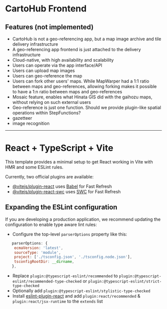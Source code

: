 # CartoHub Frontend

## Features (not implemented)

- CartoHub is not a geo-referencing app, but a map image archive and tile delivery infrastructure
- A geo-referencing app frontend is just attached to the delivery infrastructure
- Cloud-native, with high availability and scalability
- Users can operate via the app interface/API
- Users can upload map images
- Users can geo-reference the map
- Users can fork other users' maps. While MapWarper had a 1:1 ratio between maps and geo-references, allowing forking makes it possible to have a 1:n ratio between maps and geo-references
- Mosaic feature, enables what Hinata GIS did with the gaihozu maps, without relying on such external users
- Geo-reference is just one function. Should we provide plugin-like spatial operations within StepFunctions?
- gazetteer
- image recognition

---

# React + TypeScript + Vite

This template provides a minimal setup to get React working in Vite with HMR and some ESLint rules.

Currently, two official plugins are available:

- [@vitejs/plugin-react](https://github.com/vitejs/vite-plugin-react/blob/main/packages/plugin-react/README.md) uses [Babel](https://babeljs.io/) for Fast Refresh
- [@vitejs/plugin-react-swc](https://github.com/vitejs/vite-plugin-react-swc) uses [SWC](https://swc.rs/) for Fast Refresh

## Expanding the ESLint configuration

If you are developing a production application, we recommend updating the configuration to enable type aware lint rules:

- Configure the top-level `parserOptions` property like this:

```js
   parserOptions: {
    ecmaVersion: 'latest',
    sourceType: 'module',
    project: ['./tsconfig.json', './tsconfig.node.json'],
    tsconfigRootDir: __dirname,
   },
```

- Replace `plugin:@typescript-eslint/recommended` to `plugin:@typescript-eslint/recommended-type-checked` or `plugin:@typescript-eslint/strict-type-checked`
- Optionally add `plugin:@typescript-eslint/stylistic-type-checked`
- Install [eslint-plugin-react](https://github.com/jsx-eslint/eslint-plugin-react) and add `plugin:react/recommended` & `plugin:react/jsx-runtime` to the `extends` list
